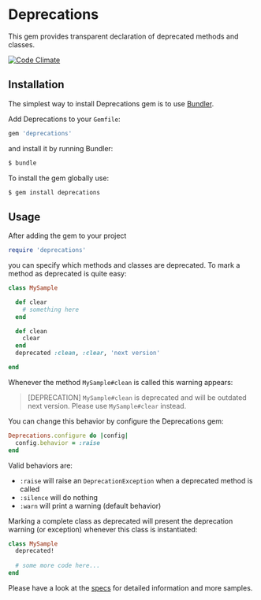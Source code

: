 # Deprecations

This gem provides transparent declaration of deprecated methods and classes.

[![Code Climate](https://codeclimate.com/github/mblumtritt/deprecations.png)](https://codeclimate.com/github/mblumtritt/deprecations)

## Installation

The simplest way to install Deprecations gem is to use [Bundler](http://gembundler.com/).

Add Deprecations to your `Gemfile`:

```ruby
gem 'deprecations'
```

and install it by running Bundler:

```bash
$ bundle
```

To install the gem globally use:

```bash
$ gem install deprecations
```

## Usage

After adding the gem to your project

```ruby
require 'deprecations'
```

you can specify which methods and classes are deprecated. To mark a method as deprecated is quite easy:

```ruby
class MySample

  def clear
    # something here
  end

  def clean
    clear
  end
  deprecated :clean, :clear, 'next version'

end
```

Whenever the method `MySample#clean` is called this warning appears:

> [DEPRECATION] `MySample#clean` is deprecated and will be outdated next version. Please use `MySample#clear` instead.

You can change this behavior by configure the Deprecations gem:

```ruby
Deprecations.configure do |config|
  config.behavior = :raise
end
```

Valid behaviors are:

- `:raise` will raise an `DeprecationException` when a deprecated method is called
- `:silence` will do nothing
- `:warn` will print a warning (default behavior)

Marking a complete class as deprecated will present the deprecation warning (or exception) whenever this class is instantiated:

```ruby
class MySample
  deprecated!
  
  # some more code here...
end
```

Please have a look at the [specs](https://github.com/mblumtritt/deprecations/blob/master/spec/deprecations_spec.rb) for detailed information and more samples.
